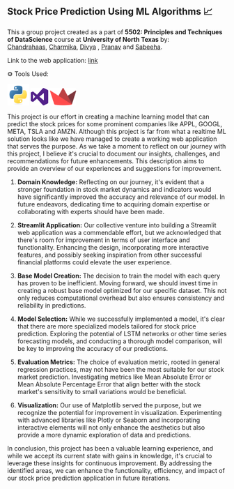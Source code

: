 ## Stock Price Prediction Using ML Algorithms 📈

This a group project created as a part of **5502: Principles and Techniques of DataScience** course at **University of North Texas** by:           
[Chandrahaas](https://www.linkedin.com/in/chandrahaas-kalanadhabhatla/),
[Charmika](https://www.linkedin.com/in/charmika-sadhula-2286a0209/), [Divya](https://www.linkedin.com/in/divyadanda/)
, [Pranav](https://www.linkedin.com/in/pranav-moses-2142b7154/)
and [Sabeeha](https://www.linkedin.com/in/sabiha-tabassum-shaik-23a105241/).

Link to the web application: [link](https://group8.streamlit.app/)

⚙️ Tools Used:

<img src="https://github.com/devicons/devicon/blob/master/icons/python/python-original.svg" alt="Pyhton Logo" width="50" height="50"/>   <img src="https://github.com/devicons/devicon/blob/master/icons/visualstudio/visualstudio-plain.svg" alt="VS Code" width="40" height="40" />   <img src="https://github.com/blahblahblah1920/Random-data/blob/main/streamlit-mark-color.png" alt="Streamlit" width="60" height="40" />

This project is our effort in creating a machine learning model that can predict the stock prices for some prominent companies like APPL, GOOGL, META, TSLA and AMZN.
Although this project is far from what a realtime ML solution looks like we have managed to create a working web application that serves the purpose.
As we take a moment to reflect on our journey with this project, I believe it's crucial to document our insights, challenges, and recommendations for future enhancements. This description aims to provide an overview of our experiences and suggestions for improvement.

1. **Domain Knowledge:**
   Reflecting on our journey, it's evident that a stronger foundation in stock market dynamics and indicators would have significantly improved the accuracy and relevance of our model. In future endeavors, dedicating time to acquiring domain expertise or collaborating with experts should have been made.

2. **Streamlit Application:**
   Our collective venture into building a Streamlit web application was a commendable effort, but we acknowledged that there's room for improvement in terms of user interface and functionality. Enhancing the design, incorporating more interactive features, and possibly seeking inspiration from other successful financial platforms could elevate the user experience.

3. **Base Model Creation:**
   The decision to train the model with each query has proven to be inefficient. Moving forward, we should invest time in creating a robust base model optimized for our specific dataset. This not only reduces computational overhead but also ensures consistency and reliability in predictions.

4. **Model Selection:**
   While we successfully implemented a model, it's clear that there are more specialized models tailored for stock price prediction. Exploring the potential of LSTM networks or other time series forecasting models, and conducting a thorough model comparison, will be key to improving the accuracy of our predictions.

5. **Evaluation Metrics:**
   The choice of evaluation metric, rooted in general regression practices, may not have been the most suitable for our stock market prediction. Investigating metrics like Mean Absolute Error or Mean Absolute Percentage Error that align better with the stock market's sensitivity to small variations would be beneficial.

6. **Visualization:**
   Our use of Matplotlib served the purpose, but we recognize the potential for improvement in visualization. Experimenting with advanced libraries like Plotly or Seaborn and incorporating interactive elements will not only enhance the aesthetics but also provide a more dynamic exploration of data and predictions.

In conclusion, this project has been a valuable learning experience, and while we accept its current state with gains in knowledge, it's crucial to leverage these insights for continuous improvement. By addressing the identified areas, we can enhance the functionality, efficiency, and impact of our stock price prediction application in future iterations.
